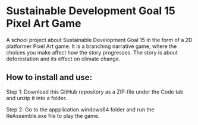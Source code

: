 # Sustainable Development Goal 15 Pixel Art Game 
A school project about Sustainable Development Goal 15 in the form of a 2D platformer Pixel Art game. 
It is a branching narrative game, where the choices you make affect how the story progresses. 
The story is about deforestation and its effect on climate change.

## How to install and use:

Step 1: Download this GitHub repository as a ZIP-file under the Code tab and unzip it into a folder.

Step 2: Go to the appplication.windows64 folder and run the ReAssemble.exe file to play the game.
